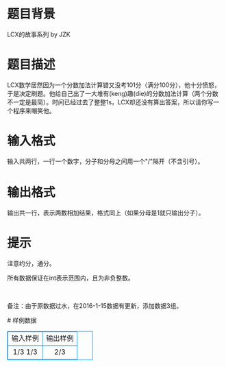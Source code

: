 # 

 
 # 题目背景 
<p>LCX的故事系列&nbsp;by&nbsp;JZK</p> 

 
 # 题目描述 
<p>LCX数学居然因为一个分数加法计算错又没考101分（满分100分），他十分愤怒，于是决定刷题。他给自己出了一大堆有(keng)趣(die)的分数加法计算（两个分数不一定是最简）。时间已经过去了整整1s，LCX却还没有算出答案，所以请你写一个程序来嘲笑他。</p> 

 
 # 输入格式 
<p>输入共两行，一行一个数字<span style="line-height: 1.6em;">，分子和分母之间用一个&quot;/&quot;隔开（不含引号）。</span></p> 

 
 # 输出格式 
<p>输出共一行，表示两数相加结果，格式同上（如果分母是1就只输出分子）。</p> 

 
 # 提示 
<p>注意约分，通分。</p>

<p>所有数据保证在int表示范围内，且为非负整数。</p>

<p>&nbsp;</p>

<p>备注：由于原数据过水，在2016-1-15数据有更新，添加数据3组。</p> 
# 样例数据
<style>
        table,table tr th, table tr td { border:1px solid #0094ff; }
        table { width: 200px; min-height: 25px; line-height: 25px; text-align: center; border-collapse: collapse;}   
    </style>
<table>
	<tr>
		<td>输入样例</td>
		<td>输出样例</td>
	</tr>
<tr><td>1/3
1/3</td><td>2/3</td></tr></table>
